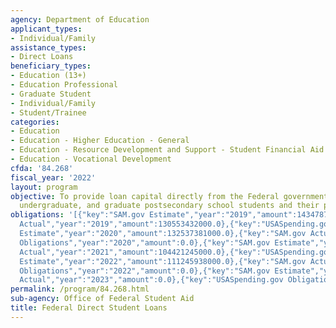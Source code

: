 ```yaml
---
agency: Department of Education
applicant_types:
- Individual/Family
assistance_types:
- Direct Loans
beneficiary_types:
- Education (13+)
- Education Professional
- Graduate Student
- Individual/Family
- Student/Trainee
categories:
- Education
- Education - Higher Education - General
- Education - Resource Development and Support - Student Financial Aid
- Education - Vocational Development
cfda: '84.268'
fiscal_year: '2022'
layout: program
objective: To provide loan capital directly from the Federal government to vocational,
  undergraduate, and graduate postsecondary school students and their parents.
obligations: '[{"key":"SAM.gov Estimate","year":"2019","amount":143478719000.0},{"key":"SAM.gov
  Actual","year":"2019","amount":130553432000.0},{"key":"USASpending.gov Obligations","year":"2019","amount":0.0},{"key":"SAM.gov
  Estimate","year":"2020","amount":132537381000.0},{"key":"SAM.gov Actual","year":"2020","amount":118847410000.0},{"key":"USASpending.gov
  Obligations","year":"2020","amount":0.0},{"key":"SAM.gov Estimate","year":"2021","amount":127214991000.0},{"key":"SAM.gov
  Actual","year":"2021","amount":104421245000.0},{"key":"USASpending.gov Obligations","year":"2021","amount":0.0},{"key":"SAM.gov
  Estimate","year":"2022","amount":111245938000.0},{"key":"SAM.gov Actual","year":"2022","amount":119333727000.0},{"key":"USASpending.gov
  Obligations","year":"2022","amount":0.0},{"key":"SAM.gov Estimate","year":"2023","amount":127550252000.0},{"key":"SAM.gov
  Actual","year":"2023","amount":0.0},{"key":"USASpending.gov Obligations","year":"2023","amount":0.0}]'
permalink: /program/84.268.html
sub-agency: Office of Federal Student Aid
title: Federal Direct Student Loans
---
```

